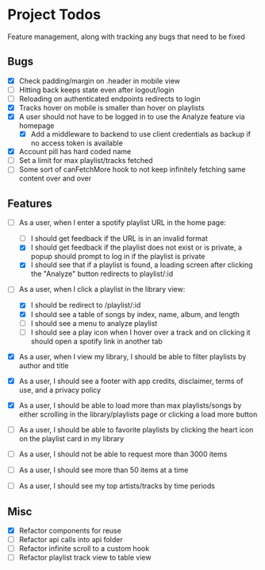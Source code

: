 # Project Todos
Feature management, along with tracking any bugs that need to be fixed
## Bugs
- [x] Check padding/margin on .header in mobile view
- [ ] Hitting back keeps state even after logout/login
- [ ] Reloading on authenticated endpoints redirects to login
- [x] Tracks hover on mobile is smaller than hover on playlists
- [x] A user should not have to be logged in to use the Analyze feature via homepage
  - [x] Add a middleware to backend to use client credentials as backup if no access token is available
- [x] Account pill has hard coded name
- [ ] Set a limit for max playlist/tracks fetched
- [ ] Some sort of canFetchMore hook to not keep infinitely fetching same content over and over

## Features
- [ ] As a user, when I enter a spotify playlist URL in the home page:
  - [ ] I should get feedback if the URL is in an invalid format
  - [x] I should get feedback if the playlist does not exist or is private, a popup should prompt to log in if the playlist is private
  - [x] I should see that if a playlist is found, a loading screen after clicking the "Analyze" button redirects to playlist/:id
- [ ] As a user, when I click a playlist in the library view:
  - [x] I should be redirect to /playlist/:id
  - [x] I should see a table of songs by index, name, album, and length
  - [ ] I should see a menu to analyze playlist
  - [ ] I should see a play icon when I hover over a track and on clicking it should open a spotify link in another tab
- [x] As a user, when I view my library, I should be able to filter playlists by author and title
- [x] As a user, I should see a footer with app credits, disclaimer, terms of use, and a privacy policy
- [x] As a user, I should be able to load more than max playlists/songs by either scrolling in the library/playlists page or clicking a load more button
- [ ] As a user, I should be able to favorite playlists by clicking the heart icon on the playlist card in my library
- [ ] As a user, I should not be able to request more than 3000 items
- [ ] As a user, I should see more than 50 items at a time
- [ ] As a user, I should see my top artists/tracks by time periods


## Misc
- [x] Refactor components for reuse
- [ ] Refactor api calls into api folder
- [ ] Refactor infinite scroll to a custom hook
- [ ] Refactor playlist track view to table view
